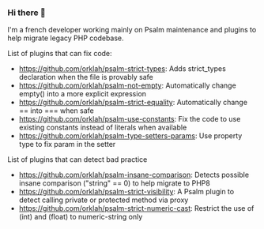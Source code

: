 ### Hi there 👋

I'm a french developer working mainly on Psalm maintenance and plugins to help migrate legacy PHP codebase.

List of plugins that can fix code:
- https://github.com/orklah/psalm-strict-types: Adds strict_types declaration when the file is provably safe 
- https://github.com/orklah/psalm-not-empty: Automatically change empty() into a more explicit expression 
- https://github.com/orklah/psalm-strict-equality: Automatically change == into === when safe 
- https://github.com/orklah/psalm-use-constants: Fix the code to use existing constants instead of literals when available
- https://github.com/orklah/psalm-type-setters-params: Use property type to fix param in the setter

List of plugins that can detect bad practice
- https://github.com/orklah/psalm-insane-comparison: Detects possible insane comparison ("string" == 0) to help migrate to PHP8 
- https://github.com/orklah/psalm-strict-visibility: A Psalm plugin to detect calling private or protected method via proxy 
- https://github.com/orklah/psalm-strict-numeric-cast: Restrict the use of (int) and (float) to numeric-string only 

